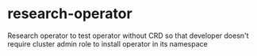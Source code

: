 # research-operator
Research operator to test operator without CRD so that developer doesn't require cluster admin role to install operator in its namespace
